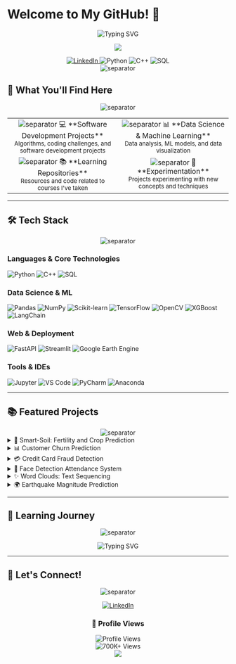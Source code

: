 # Welcome to My GitHub! 👋

<div align="center">
  <img src="https://readme-typing-svg.herokuapp.com?font=Fira+Code&pause=1000&color=2196F3&center=true&vCenter=true&width=435&lines=Software+Developer;Data+Scientist;Machine+Learning+Enthusiast" alt="Typing SVG" />
</div>

<p align="center">
  <img src="https://capsule-render.vercel.app/api?type=transparent&fontColor=703ee5&text=Hello!&height=100&section=header&fontSize=70&animation=fadeIn&fontAlignY=38&desc=I'm%20Swayam%20Agarwal%20|%20Passionate%20about%20AI%20%26%20Data%20Science&descAlignY=55&descAlign=50" />
</p>

<div align="center">
  <a href="https://www.linkedin.com/in/swayam-agarwal">
    <img src="https://img.shields.io/badge/LinkedIn-0077B5?style=for-the-badge&logo=linkedin&logoColor=white" alt="LinkedIn"/>
  </a>
  <img src="https://img.shields.io/badge/Python-3776AB?style=for-the-badge&logo=python&logoColor=white" alt="Python"/>
  <img src="https://img.shields.io/badge/C++-00599C?style=for-the-badge&logo=c%2B%2B&logoColor=white" alt="C++"/>
  <img src="https://img.shields.io/badge/SQL-4479A1?style=for-the-badge&logo=mysql&logoColor=white" alt="SQL"/>
</div>

<div align="center">
  <img src="https://raw.githubusercontent.com/andreasbm/readme/master/assets/lines/colored.png" alt="separator">
</div>

## 🚀 What You'll Find Here

<div align="center">
  <img src="https://raw.githubusercontent.com/andreasbm/readme/master/assets/lines/colored.png" alt="separator">
</div>

<table>
  <tr>
    <td align="center" width="50%">
      <img src="https://raw.githubusercontent.com/andreasbm/readme/master/assets/lines/colored.png" alt="separator">
      💻 **Software Development Projects**
      <br/>
      <sub>Algorithms, coding challenges, and software development projects</sub>
    </td>
    <td align="center" width="50%">
      <img src="https://raw.githubusercontent.com/andreasbm/readme/master/assets/lines/colored.png" alt="separator">
      📊 **Data Science & Machine Learning**
      <br/>
      <sub>Data analysis, ML models, and data visualization</sub>
    </td>
  </tr>
  <tr>
    <td align="center" width="50%">
      <img src="https://raw.githubusercontent.com/andreasbm/readme/master/assets/lines/colored.png" alt="separator">
      📚 **Learning Repositories**
      <br/>
      <sub>Resources and code related to courses I've taken</sub>
    </td>
    <td align="center" width="50%">
      <img src="https://raw.githubusercontent.com/andreasbm/readme/master/assets/lines/colored.png" alt="separator">
      🔬 **Experimentation**
      <br/>
      <sub>Projects experimenting with new concepts and techniques</sub>
    </td>
  </tr>
</table>

---

## 🛠️ Tech Stack

<div align="center">
  <img src="https://raw.githubusercontent.com/andreasbm/readme/master/assets/lines/colored.png" alt="separator">
</div>

### Languages & Core Technologies
![Python](https://img.shields.io/badge/Python-3776AB?style=flat-square&logo=python&logoColor=white)
![C++](https://img.shields.io/badge/C++-00599C?style=flat-square&logo=c%2B%2B&logoColor=white)
![SQL](https://img.shields.io/badge/SQL-4479A1?style=flat-square&logo=mysql&logoColor=white)

### Data Science & ML
![Pandas](https://img.shields.io/badge/Pandas-150458?style=flat-square&logo=pandas&logoColor=white)
![NumPy](https://img.shields.io/badge/NumPy-013243?style=flat-square&logo=numpy&logoColor=white)
![Scikit-learn](https://img.shields.io/badge/Scikit--learn-F7931E?style=flat-square&logo=scikit-learn&logoColor=white)
![TensorFlow](https://img.shields.io/badge/TensorFlow-FF6F00?style=flat-square&logo=tensorflow&logoColor=white)
![OpenCV](https://img.shields.io/badge/OpenCV-27338e?style=flat-square&logo=OpenCV&logoColor=white)
![XGBoost](https://img.shields.io/badge/XGBoost-0176FE?style=flat-square&logo=xgboost&logoColor=white)
![LangChain](https://img.shields.io/badge/LangChain-121212?style=flat-square&logo=chainlink&logoColor=white)

### Web & Deployment
![FastAPI](https://img.shields.io/badge/FastAPI-009688?style=flat-square&logo=fastapi&logoColor=white)
![Streamlit](https://img.shields.io/badge/Streamlit-FF4B4B?style=flat-square&logo=streamlit&logoColor=white)
![Google Earth Engine](https://img.shields.io/badge/Google%20Earth%20Engine-4285F4?style=flat-square&logo=google&logoColor=white)

### Tools & IDEs
![Jupyter](https://img.shields.io/badge/Jupyter-F37626?style=flat-square&logo=jupyter&logoColor=white)
![VS Code](https://img.shields.io/badge/VS%20Code-007ACC?style=flat-square&logo=visual-studio-code&logoColor=white)
![PyCharm](https://img.shields.io/badge/PyCharm-000000?style=flat-square&logo=pycharm&logoColor=white)
![Anaconda](https://img.shields.io/badge/Anaconda-44A833?style=flat-square&logo=anaconda&logoColor=white)

---

## 📚 Featured Projects

<div align="center">
  <img src="https://raw.githubusercontent.com/andreasbm/readme/master/assets/lines/colored.png" alt="separator">
</div>

<details>
<summary>🌾 Smart-Soil: Fertility and Crop Prediction</summary>

> A soil fertility and crop recommendation system using satellite data (Sentinel-1/2) and ML models. The project leverages Google Earth Engine, real-time soil moisture estimation, and geolocation-based analysis to assist farmers in choosing the right crop and assessing soil fertility.

[![Python](https://img.shields.io/badge/Python-3776AB?style=flat-square&logo=python&logoColor=white)](https://www.python.org/)
[![TensorFlow](https://img.shields.io/badge/TensorFlow-FF6F00?style=flat-square&logo=tensorflow&logoColor=white)](https://www.tensorflow.org/)
[![Google Earth Engine](https://img.shields.io/badge/Google%20Earth%20Engine-4285F4?style=flat-square&logo=google&logoColor=white)](https://earthengine.google.com/)
</details>

<details>
<summary>📊 Customer Churn Prediction</summary>

> A machine learning model designed to predict customer churn by analyzing patterns in customer behavior. The project improves churn detection accuracy through data preprocessing, feature engineering, and model evaluation techniques.

[![Python](https://img.shields.io/badge/Python-3776AB?style=flat-square&logo=python&logoColor=white)](https://www.python.org/)
[![Scikit-learn](https://img.shields.io/badge/Scikit--learn-F7931E?style=flat-square&logo=scikit-learn&logoColor=white)](https://scikit-learn.org/)
</details>

<details>
<summary>💳 Credit Card Fraud Detection</summary>

> A machine learning-based solution that detects fraudulent transactions using historical credit card transaction data. It applies Supervised Learning algorithms, feature engineering, and model evaluation to optimize fraud detection.

[![Python](https://img.shields.io/badge/Python-3776AB?style=flat-square&logo=python&logoColor=white)](https://www.python.org/)
[![Pandas](https://img.shields.io/badge/Pandas-150458?style=flat-square&logo=pandas&logoColor=white)](https://pandas.pydata.org/)
</details>

<details>
<summary>📸 Face Detection Attendance System</summary>

> An automated attendance tracking system developed using OpenCV, which recognizes faces from a live camera feed and marks attendance based on the detected faces.

[![Python](https://img.shields.io/badge/Python-3776AB?style=flat-square&logo=python&logoColor=white)](https://www.python.org/)
[![OpenCV](https://img.shields.io/badge/OpenCV-27338e?style=flat-square&logo=OpenCV&logoColor=white)](https://opencv.org/)
</details>

<details>
<summary>✨ Word Clouds: Text Sequencing</summary>

> An NLP project aimed at improving text comprehension by visualizing text data using word clouds. This helps highlight key trends and frequently used terms in a given text.

[![Python](https://img.shields.io/badge/Python-3776AB?style=flat-square&logo=python&logoColor=white)](https://www.python.org/)
[![NLP](https://img.shields.io/badge/NLP-00A98F?style=flat-square&logo=natural-language-processing&logoColor=white)](https://www.nltk.org/)
</details>

<details>
<summary>🌍 Earthquake Magnitude Prediction</summary>

> A machine learning project focused on predicting earthquake intensity based on historical seismic data. Key features include data preprocessing, feature engineering, and the use of supervised learning models.

[![Python](https://img.shields.io/badge/Python-3776AB?style=flat-square&logo=python&logoColor=white)](https://www.python.org/)
[![Scikit-learn](https://img.shields.io/badge/Scikit--learn-F7931E?style=flat-square&logo=scikit-learn&logoColor=white)](https://scikit-learn.org/)
</details>

---

## 🌱 Learning Journey

<div align="center">
  <img src="https://raw.githubusercontent.com/andreasbm/readme/master/assets/lines/colored.png" alt="separator">
</div>

<p align="center">
  <img src="https://readme-typing-svg.herokuapp.com?font=Fira+Code&pause=1000&color=2196F3&center=true&vCenter=true&width=435&lines=Enhancing+ML+%26+DL+skills;Building+Real-World+Projects;Exploring+New+Technologies" alt="Typing SVG" />
</p>

---

## 🤝 Let's Connect!

<div align="center">
  <img src="https://raw.githubusercontent.com/andreasbm/readme/master/assets/lines/colored.png" alt="separator">
</div>

<p align="center">
  <a href="https://www.linkedin.com/in/swayam-agarwal">
    <img src="https://img.shields.io/badge/LinkedIn-0077B5?style=for-the-badge&logo=linkedin&logoColor=white" alt="LinkedIn"/>
  </a>
</p>

<div align="center">
  <h3>🌟 Profile Views</h3>
  <img src="https://komarev.com/ghpvc/?username=swayamagarwal&color=blueviolet&style=for-the-badge" alt="Profile Views"/>
  <br/>
  <img src="https://img.shields.io/badge/700K%2B%20Profile%20Views-FF69B4?style=for-the-badge&logo=github&logoColor=white" alt="700K+ Views"/>
</div>

<div align="center">
  <img src="https://capsule-render.vercel.app/api?type=waving&color=gradient&height=100&section=footer"/>
</div>

